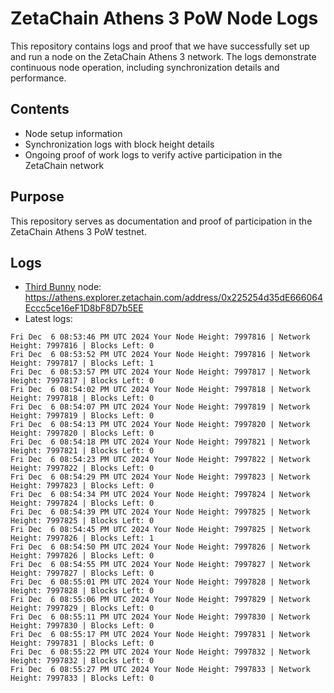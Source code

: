 # ZetaChain Athens 3 PoW Node Logs
This repository contains logs and proof that we have successfully set up and run a node on the ZetaChain Athens 3 network. The logs demonstrate continuous node operation, including synchronization details and performance.

## Contents
- Node setup information
- Synchronization logs with block height details
- Ongoing proof of work logs to verify active participation in the ZetaChain network

## Purpose
This repository serves as documentation and proof of participation in the ZetaChain Athens 3 PoW testnet.

## Logs

- [Third Bunny](https://thirdbunny.xyz/) node: https://athens.explorer.zetachain.com/address/0x225254d35dE666064Eccc5ce16eF1D8bF8D7b5EE
- Latest logs:
```
Fri Dec  6 08:53:46 PM UTC 2024 Your Node Height: 7997816 | Network Height: 7997816 | Blocks Left: 0
Fri Dec  6 08:53:52 PM UTC 2024 Your Node Height: 7997816 | Network Height: 7997817 | Blocks Left: 1
Fri Dec  6 08:53:57 PM UTC 2024 Your Node Height: 7997817 | Network Height: 7997817 | Blocks Left: 0
Fri Dec  6 08:54:02 PM UTC 2024 Your Node Height: 7997818 | Network Height: 7997818 | Blocks Left: 0
Fri Dec  6 08:54:07 PM UTC 2024 Your Node Height: 7997819 | Network Height: 7997819 | Blocks Left: 0
Fri Dec  6 08:54:13 PM UTC 2024 Your Node Height: 7997820 | Network Height: 7997820 | Blocks Left: 0
Fri Dec  6 08:54:18 PM UTC 2024 Your Node Height: 7997821 | Network Height: 7997821 | Blocks Left: 0
Fri Dec  6 08:54:23 PM UTC 2024 Your Node Height: 7997822 | Network Height: 7997822 | Blocks Left: 0
Fri Dec  6 08:54:29 PM UTC 2024 Your Node Height: 7997823 | Network Height: 7997823 | Blocks Left: 0
Fri Dec  6 08:54:34 PM UTC 2024 Your Node Height: 7997824 | Network Height: 7997824 | Blocks Left: 0
Fri Dec  6 08:54:39 PM UTC 2024 Your Node Height: 7997825 | Network Height: 7997825 | Blocks Left: 0
Fri Dec  6 08:54:45 PM UTC 2024 Your Node Height: 7997825 | Network Height: 7997826 | Blocks Left: 1
Fri Dec  6 08:54:50 PM UTC 2024 Your Node Height: 7997826 | Network Height: 7997826 | Blocks Left: 0
Fri Dec  6 08:54:55 PM UTC 2024 Your Node Height: 7997827 | Network Height: 7997827 | Blocks Left: 0
Fri Dec  6 08:55:01 PM UTC 2024 Your Node Height: 7997828 | Network Height: 7997828 | Blocks Left: 0
Fri Dec  6 08:55:06 PM UTC 2024 Your Node Height: 7997829 | Network Height: 7997829 | Blocks Left: 0
Fri Dec  6 08:55:11 PM UTC 2024 Your Node Height: 7997830 | Network Height: 7997830 | Blocks Left: 0
Fri Dec  6 08:55:17 PM UTC 2024 Your Node Height: 7997831 | Network Height: 7997831 | Blocks Left: 0
Fri Dec  6 08:55:22 PM UTC 2024 Your Node Height: 7997832 | Network Height: 7997832 | Blocks Left: 0
Fri Dec  6 08:55:27 PM UTC 2024 Your Node Height: 7997833 | Network Height: 7997833 | Blocks Left: 0
```
